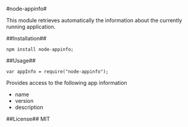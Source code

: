 #node-appinfo#

This module retrieves automatically the information about the currently running application.

##Installation##

    npm install node-appinfo;

##Usage##

    var appInfo = require("node-appinfo");

Provides access to the following app information

 - name
 - version
 - description

##License##
MIT
